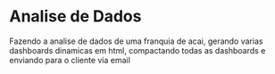 # Analise de Dados
 Fazendo a analise de dados de uma franquia de acai, gerando varias dashboards dinamicas em html, compactando todas as dashboards e enviando para o cliente via email
